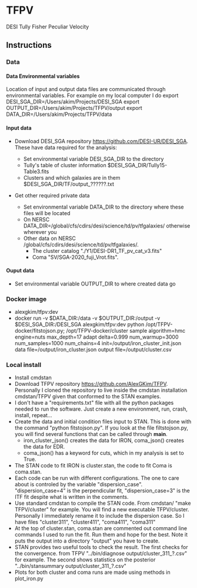 # TFPV
DESI Tully Fisher Peculiar Velocity

## Instructions

### Data

#### Data Environmental variables
Location of input and output data files are communicated through environmental variables.  For example on my local computer I do
export DESI_SGA_DIR=/Users/akim/Projects/DESI_SGA
export OUTPUT_DIR=/Users/akim/Projects/TFPV/output 
export DATA_DIR=/Users/akim/Projects/TFPV/data

#### Input data
- Download DESI_SGA repository https://github.com/DESI-UR/DESI_SGA.  These have data required for the analysis:
  - Set environmental variable DESI_SGA_DIR to the directory
  - Tully's table of cluster information $DESI_SGA_DIR/Tully15-Table3.fits
  - Clusters and which galaxies are in them $DESI_SGA_DIR/TF/output_??????.txt
    
- Get other required private data
  - Set environmental variable DATA_DIR to the directory where these files will be located
  - On NERSC DATA_DIR=/global/cfs/cdirs/desi/science/td/pv/tfgalaxies/ otherwise wherever you 
  - Other data on NERSC /global/cfs/cdirs/desi/science/td/pv/tfgalaxies/.
    - The cluster catalog "./Y1/DESI-DR1_TF_pv_cat_v3.fits"
    - Coma  "SV/SGA-2020_fuji_Vrot.fits".
   
#### Ouput data
- Set environmental variable OUTPUT_DIR to where created data go 

### Docker image
- alexgkim/tfpv:dev
- docker run -v $DATA_DIR:/data -v $OUTPUT_DIR:/output -v $DESI_SGA_DIR:/DESI_SGA alexgkim/tfpv:dev python /opt/TFPV-docker/fitstojson.py;  /opt/TFPV-docker/cluster sample algorithm=hmc engine=nuts max_depth=17 adapt delta=0.999 num_warmup=3000 num_samples=1000 num_chains=4 init=/output/iron_cluster_init.json data file=/output/iron_cluster.json output file=/output/cluster.csv


### Local install

- Install cmdstan
- Download TFPV repository https://github.com/AlexGKim/TFPV.  Personally I cloned the repository to live inside the cmdstan installation cmdstan/TFPV given that conformed to the STAN examples.
- I don't have a "requirements.txt" file with all the python packages needed to run the software.  Just create a new environment, run, crash, install, repeat...
- Create the data and initial condition files input to STAN.  This is done with the command "python fitstojson.py".  If you look at the file filtstojson.py, you will find several functions that can be called through __main__.
  - iron_cluster_json() creates the data for IRON, coma_json() creates the data for EDR.
  - coma_json() has a keyword for cuts, which in my analysis is set to True.
- The STAN code to fit IRON is cluster.stan, the code to fit Coma is coma.stan.
- Each code can be run with different configurations.  The one to care about is controled by the variable "dispersion_case".  "dispersion_case=4" is the perpendicular fit, "dispersion_case=3" is the ITF fit despite what is written in the comments.
- Use standard cmdstan to compile the STAN code.  From cmdstan/ "make TFPV/cluster" for example.  You will find a new executable TFPV/cluster. Personally I immediately rename it to include the dispersion case.  So I have files "cluster311", "cluster411", "coma411", "coma311"
- At the top of cluster.stan, coma.stan are commented out command line commands I used to run the fit.  Run them and hope for the best.  Note it puts the output into a directory "output" you have to create.
- STAN provides two useful tools to check the result.  The first checks for the convergence. from TFPV  "../bin/diagnose output/cluster_311_?.csv" for example.  The second shows statistics on the posterior "../bin/stansummary output/cluster_311_?.csv"
- Plots for both cluster and coma runs are made using methods in plot_iron.py
